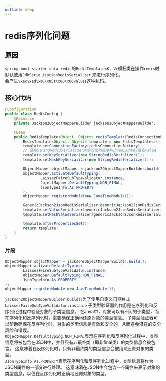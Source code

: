 ```yaml
---
outline: deep
---
```


# redis序列化问题

## 原因

`spring-boot-starter-data-redis`的`RedisTemplate<K, V>`模板类在操作`redis`时默认使用`JdkSerializationRedisSerializer`
来进行序列化。  
会产生`\xac\xed\x00\x05t\x00\x06value1`这种乱码。

## 核心代码

```java
@Configuration
public class RedisConfig {
    @Resource
    private Jackson2ObjectMapperBuilder jackson2ObjectMapperBuilder;

    @Bean
    public RedisTemplate<Object, Object> redisTemplate(RedisConnectionFactory redisConnectionFactory) {
        RedisTemplate<Object, Object> template = new RedisTemplate<>();
        template.setConnectionFactory(redisConnectionFactory);
        // 使用StringRedisSerializer来序列化和反序列化redis的key值和value
        template.setKeySerializer(new StringRedisSerializer());
        template.setHashKeySerializer(new StringRedisSerializer());

        ObjectMapper objectMapper = jackson2ObjectMapperBuilder.build();
        objectMapper.activateDefaultTyping(
                LaissezFaireSubTypeValidator.instance,
                ObjectMapper.DefaultTyping.NON_FINAL,
                JsonTypeInfo.As.PROPERTY
        );
        objectMapper.registerModule(new JavaTimeModule());

        GenericJackson2JsonRedisSerializer genericJackson2JsonRedisSerializer = new GenericJackson2JsonRedisSerializer(objectMapper);
        template.setValueSerializer(genericJackson2JsonRedisSerializer);
        template.setHashValueSerializer(genericJackson2JsonRedisSerializer);

        template.afterPropertiesSet();
        return template;
    }
}
```

### 片段

```java
ObjectMapper objectMapper = jackson2ObjectMapperBuilder.build();
objectMapper.activateDefaultTyping(
        LaissezFaireSubTypeValidator.instance,
        ObjectMapper.DefaultTyping.NON_FINAL,
        JsonTypeInfo.As.PROPERTY
);
objectMapper.registerModule(new JavaTimeModule());
```

`jackson2ObjectMapperBuilder.build()`为了使用自定义日期格式
`LaissezFaireSubTypeValidator.instance`
子类型验证器的作用是在序列化和反序列化过程中验证对象的子类型信息。
在Java中，对象可以有不同的子类型，而在序列化和反序列化时，需要确保正确地还原对象的类型信息。
子类型验证器可以帮助确保在反序列化时，对象的类型信息是有效和安全的，从而避免潜在的安全风险和错误。  
`ObjectMapper.DefaultTyping.NON_FINAL`表示在序列化和反序列化过程中，类型信息将被包含在JSON中，并且只有非最终类（即非final类）的类型信息会被包含。
这意味着在反序列化时，只有非最终类的类型信息会被用来还原对象的类型。  
`JsonTypeInfo.As.PROPERTY`表示在序列化和反序列化过程中，类型信息将作为JSON属性的一部分进行处理。
这意味着在JSON中会包含一个属性来表示对象的类型信息，以便在反序列化时正确地还原对象的类型。